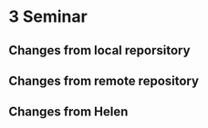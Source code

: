 # 3 Seminar

## Changes from local reporsitory


## Changes from remote repository

## Changes from Helen
